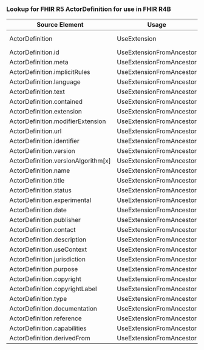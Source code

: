 ### Lookup for FHIR R5 ActorDefinition for use in FHIR R4B

| Source Element | Usage | Target |
| -------------- | ----- | ------ |
| ActorDefinition | UseExtension | http://hl7.org/fhir/5.0/StructureDefinition/extension-ActorDefinition |
| ActorDefinition.id | UseExtensionFromAncestor | - |
| ActorDefinition.meta | UseExtensionFromAncestor | - |
| ActorDefinition.implicitRules | UseExtensionFromAncestor | - |
| ActorDefinition.language | UseExtensionFromAncestor | - |
| ActorDefinition.text | UseExtensionFromAncestor | - |
| ActorDefinition.contained | UseExtensionFromAncestor | - |
| ActorDefinition.extension | UseExtensionFromAncestor | - |
| ActorDefinition.modifierExtension | UseExtensionFromAncestor | - |
| ActorDefinition.url | UseExtensionFromAncestor | - |
| ActorDefinition.identifier | UseExtensionFromAncestor | - |
| ActorDefinition.version | UseExtensionFromAncestor | - |
| ActorDefinition.versionAlgorithm[x] | UseExtensionFromAncestor | - |
| ActorDefinition.name | UseExtensionFromAncestor | - |
| ActorDefinition.title | UseExtensionFromAncestor | - |
| ActorDefinition.status | UseExtensionFromAncestor | - |
| ActorDefinition.experimental | UseExtensionFromAncestor | - |
| ActorDefinition.date | UseExtensionFromAncestor | - |
| ActorDefinition.publisher | UseExtensionFromAncestor | - |
| ActorDefinition.contact | UseExtensionFromAncestor | - |
| ActorDefinition.description | UseExtensionFromAncestor | - |
| ActorDefinition.useContext | UseExtensionFromAncestor | - |
| ActorDefinition.jurisdiction | UseExtensionFromAncestor | - |
| ActorDefinition.purpose | UseExtensionFromAncestor | - |
| ActorDefinition.copyright | UseExtensionFromAncestor | - |
| ActorDefinition.copyrightLabel | UseExtensionFromAncestor | - |
| ActorDefinition.type | UseExtensionFromAncestor | - |
| ActorDefinition.documentation | UseExtensionFromAncestor | - |
| ActorDefinition.reference | UseExtensionFromAncestor | - |
| ActorDefinition.capabilities | UseExtensionFromAncestor | - |
| ActorDefinition.derivedFrom | UseExtensionFromAncestor | - |
